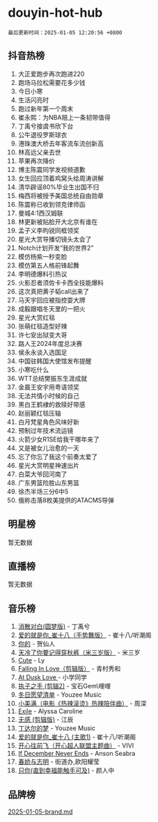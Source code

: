 # douyin-hot-hub

`最后更新时间：2025-01-05 12:20:56 +0800`

## 抖音热榜

1. 大正爱跑步再次跑进220
1. 跑场马拉松需要花多少钱
1. 今日小寒
1. 生活闪亮时
1. 跑过新年第一个周末
1. 崔永熙：为NBA赔上一条韧带值得
1. 丁禹兮接虞书欣下台
1. 公牛退役罗斯球衣
1. 港珠澳大桥去年客流车流创新高
1. 林高远父亲去世
1. 苹果再次降价
1. 博主陈震同学发视频道歉
1. 女生回应顶着鸡窝头给周涛讲解
1. 清华辟谣80%毕业生出国不归
1. 梅西将被授予美国总统自由勋章
1. 陈震称已收到领克律师函
1. 曼城4:1西汉姆联
1. 林更新被贴脸开大北京有谁在
1. 孟子义李昀锐同框领奖
1. 星光大赏导播切镜头太会了
1. Notch计划开发“我的世界2”
1. 模仿杨紫一秒变脸
1. 模仿第五人格前锋起舞
1. 李明德爆料引热议
1. 火影忍者须佐卡卡西全技能爆料
1. 这次真把黄子韬call出来了
1. 马天宇回应被指控耍大牌
1. 成毅跟唱冬天里的一把火
1. 星光大赏红毯
1. 张萌红毯造型好辣
1. 许七安出狱变大哥
1. 路人王2024年度总决赛
1. 侯永永谈入选国足
1. 中国驻韩国大使馆发布提醒
1. 小寒吃什么
1. WTT总结樊振东生涯成就
1. 金晨王安宇用粤语领奖
1. 无法共情小时候的自己
1. 黑白王鹤棣的救赎好带感
1. 赵丽颖红毯压轴
1. 白月梵星角色风味好新
1. 预制过年技术流运镜
1. 火箭少女R1SE给我干哪年来了
1. 又是被女儿治愈的一天
1. 忘了你忘了我这个前奏太爱了
1. 星光大赏明星神速出片
1. 白菜大爷回河南了
1. 广东男篮险胜山东男篮
1. 徐杰半场三分6中5
1. 俄称击落8枚美提供的ATACMS导弹

## 明星榜

暂无数据

## 直播榜

暂无数据

## 音乐榜

1. [消散对白(圆梦版)](https://sf5-hl-cdn-tos.douyinstatic.com/obj/tos-cn-ve-2774/og4jB5I5IizzoZVAAAzWgBMAsMDWoArfwBOiFs) - 丁禹兮
1. [爱的就是你_崔十八（手势舞版）](https://sf5-hl-cdn-tos.douyinstatic.com/obj/tos-cn-ve-2774/oApB2AigNyB4sTw7JhBOikMAf0oDJzMWBuIrgm) - 崔十八/听潮阁
1. [你的](https://sf5-hl-cdn-tos.douyinstatic.com/obj/tos-cn-ve-2774/oYuIeKf42jB7sEV6B2upMdpYAgfrQWj0FeRegh) - 贺仙人
1. [天冷了你要记得穿秋裤（米三岁版）](https://sf5-hl-cdn-tos.douyinstatic.com/obj/tos-cn-ve-2774/oQlIwVIDWiZ6BQilAorS7MA0AgCkQDvcZAdm1) - 米三岁
1. [Cute](https://sf5-hl-cdn-tos.douyinstatic.com/obj/tos-cn-ve-2774/o4IbIzHWKAAB4wsS5qMBRiiAlEBGTpQRNfFvuo) - Ly
1. [Falling In Love（剪辑版）](https://sf5-hl-cdn-tos.douyinstatic.com/obj/tos-cn-ve-2774/o8ajpA8zzgBPahbBIO8AcKGBLJezFCRd1wfP9f) - 青村秀和
1. [ At Dusk  Love ](https://sf5-hl-cdn-tos.douyinstatic.com/obj/tos-cn-ve-2774/o8CrpCf5CaYgI4ZrtQgMQAFEfuGqNnRSDQAPBc) - 小学同学
1. [执子之手 (剪辑2)](https://sf5-hl-cdn-tos.douyinstatic.com/obj/tos-cn-ve-2774/oUoZLQjCc31XzqsBnBQUNgeKtYPBcgbFDwtfcu) - 宝石Gem\哩哩
1. [冬日愿望清单](https://sf5-hl-cdn-tos.douyinstatic.com/obj/tos-cn-ve-2774/oIIgUOeamCFCVAzxN6MFRLIBlLGpUqQxeeHrLE) - Youzee Music
1. [小美满（电影《热辣滚烫》热辣陪伴曲）](https://sf5-hl-cdn-tos.douyinstatic.com/obj/tos-cn-ve-2774/o0GAn2lSgfZIDUgtevCGDQYnFg4CwnrBaxbTZL) - 周深
1. [Exile](https://sf5-hl-cdn-tos.douyinstatic.com/obj/tos-cn-ve-2774/oYj4gAQTknKE3WW0Je8KGmQ7z1cA4FefwtbufD) - Alyssa Caroline
1. [无感 (剪辑版)](https://sf5-hl-cdn-tos.douyinstatic.com/obj/tos-cn-ve-2774/o0eIsUzJBDlQaQFC5OFlgbMEZC1TFYBftOBn6p) - 江辰
1. [丁达尔的梦](https://sf5-hl-cdn-tos.douyinstatic.com/obj/tos-cn-ve-2774/oMU3WirUZBVQkAC9ccG5P2IQirziZM2RTInUY) - Youzee Music
1. [爱的就是你_崔十八 (主歌1)](https://sf5-hl-cdn-tos.douyinstatic.com/obj/tos-cn-ve-2774/oI5BO5DhFZ6UTcNCnZaOCBLtZ7WIMQGfgnXf5E) - 崔十八/听潮阁
1. [开心往前飞（开心超人联盟主题曲）](https://sf5-hl-cdn-tos.douyinstatic.com/obj/tos-cn-ve-2774/9d8fb7c82cf1421fb93a9fe925275e0a) - VIVI
1. [If December Never Ends](https://sf5-hl-cdn-tos.douyinstatic.com/obj/tos-cn-ve-2774/oY1IQMoTgCFIBg8RZifyqlBBt1UFgitTYmxeOS) - Anson Seabra
1. [春娇与志明](https://sf5-hl-cdn-tos.douyinstatic.com/obj/tos-cn-ve-2774/e530d8fceb7044b39707d7f9ff54add1) - 街道办,欧阳耀莹
1. [只你(直到幸福能触手可及)](https://sf5-hl-cdn-tos.douyinstatic.com/obj/tos-cn-ve-2774/o0lBkRDzFTeaVSUz3ZZSCBVtZ5DIMQGfgmEAuE) - 颜人中

## 品牌榜

[2025-01-05-brand.md](2025-01-05-brand.md)
